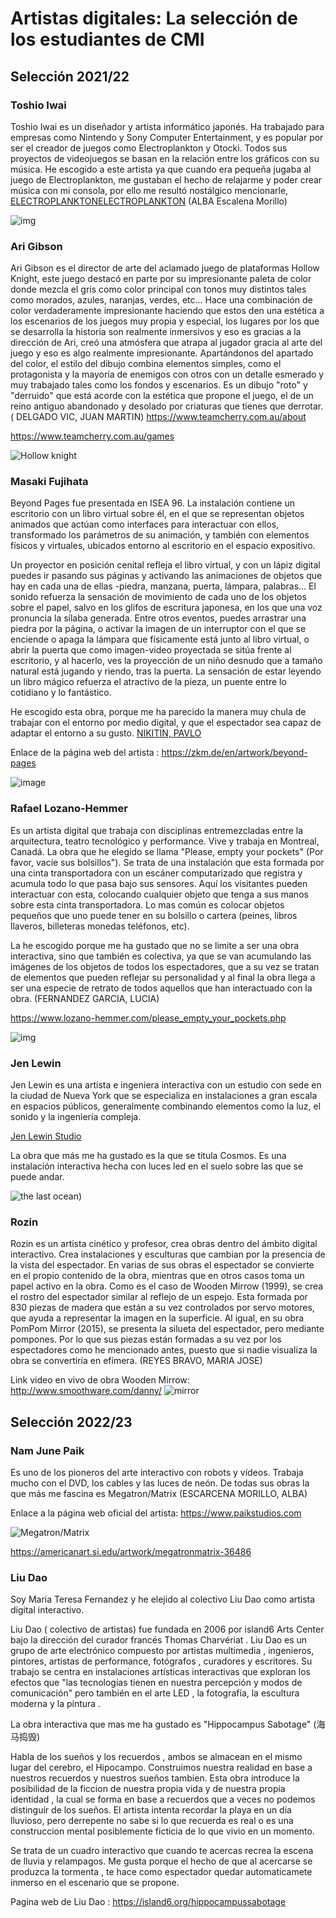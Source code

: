 
# Artistas digitales: La selección de los estudiantes de CMI 

## Selección 2021/22 

### **Toshio Iwai**  
Toshio Iwai es un diseñador y artista informático japonés. Ha trabajado para empresas como Nintendo y Sony Computer Entertainment, 
y es popular por ser el creador de juegos como Electroplankton y Otocki. Todos sus proyectos de videojuegos se basan en la relación 
entre los gráficos con su música. He escogido a este artista ya que cuando era pequeña jugaba al juego de Electroplankton, me gustaban el hecho de relajarme y poder crear música con mi consola, por ello me resultó nostálgico mencionarle, [ELECTROPLANKTONELECTROPLANKTON](https://www.nintendo.es/Juegos/Nintendo-DS/Electroplankton-270649.html#Galer_a)
(ALBA Escalena Morillo)  

![img](https://fs-prod-cdn.nintendo-europe.com/media/images/migration/games_7/screenshots/nintendo_ds_13/electroplankton/electroplankton_1.jpg)


### Ari Gibson 
Ari Gibson es el director de arte del aclamado juego de plataformas Hollow Knight, este juego destacó en parte por su impresionante paleta de color donde mezcla el gris como color principal con tonos muy distintos tales como morados, azules, naranjas, verdes, etc... Hace una combinación de color verdaderamente impresionante haciendo que estos den una estética a los escenarios de los juegos muy propia y especial, los lugares por los que se desarrolla la historia son realmente inmersivos y eso es gracias a la dirección de Ari, creó una atmósfera que atrapa al jugador gracia al arte del juego y eso es algo realmente impresionante. Apartándonos del apartado del color, el estilo del dibujo combina elementos simples, como el protagonista y la mayoría de enemigos con otros con un detalle esmerado y muy trabajado tales como los fondos y escenarios. Es un dibujo "roto" y "derruido" que está acorde con la estética que propone el juego, el de un reino antiguo abandonado y desolado por criaturas que tienes que derrotar. ( DELGADO VIC, JUAN MARTIN) 
https://www.teamcherry.com.au/about

https://www.teamcherry.com.au/games

![Hollow knight](https://blipblop.net/wp-content/uploads/2017/11/hollowknight-feature-672x372.jpg)


### Masaki Fujihata  
Beyond Pages fue presentada en ISEA 96. La instalación contiene un escritorio con un libro virtual sobre él, en el que se representan objetos animados que actúan como interfaces para interactuar con ellos, transformado los parámetros de su animación, y también con elementos físicos y virtuales, ubicados entorno al escritorio en el espacio expositivo.

Un proyector en posición cenital refleja el libro virtual, y con un lápiz digital puedes ir pasando sus páginas y activando las animaciones de objetos que hay en cada una de ellas -piedra, manzana, puerta, lámpara, palabras… El sonido refuerza la sensación de movimiento de cada uno de los objetos sobre el papel, salvo en los glifos de escritura japonesa, en los que una voz pronuncia la sílaba generada. Entre otros eventos, puedes arrastrar una piedra por la página, o activar la imagen de un interruptor con el que se enciende o apaga la lámpara que físicamente está junto al libro virtual, o abrir la puerta que como imagen-video proyectada se sitúa frente al escritorio, y al hacerlo, ves la proyección de un niño desnudo que a tamaño natural está jugando y riendo, tras la puerta. La sensación de estar leyendo un libro mágico refuerza el atractivo de la pieza, un puente entre lo cotidiano y lo fantástico.

He escogido esta obra, porque me ha parecido la manera muy chula de trabajar con el entorno por medio digital, y que el espectador sea capaz de adaptar el entorno a su gusto. [NIKITIN, PAVLO](https://github.com/PashaK1t/PashaK1t.github.io)

Enlace de la página web del artista : https://zkm.de/en/artwork/beyond-pages

![image](https://user-images.githubusercontent.com/32359091/221676045-2520c195-f49f-46f7-81e9-35c5c9b6c2cf.png)


### Rafael Lozano-Hemmer  
Es un artista digital que trabaja con disciplinas entremezcladas entre la arquitectura, teatro tecnológico y performance. Vive y trabaja en Montreal, Canadá. La obra que he elegido se llama "Please, empty your pockets" (Por favor, vacíe sus bolsillos").  Se trata de una instalación que esta formada por una cinta transportadora con un escáner computarizado que registra y acumula todo lo que pasa bajo sus sensores. Aquí los visitantes pueden interactuar con esta, colocando cualquier objeto que tenga a sus manos sobre esta cinta transportadora. Lo mas común es colocar objetos pequeños que uno puede tener en su bolsillo o cartera (peines, libros llaveros, billeteras monedas teléfonos, etc).

La he escogido porque me ha gustado que no se limite a ser una obra interactiva, sino que también es colectiva, ya que se van acumulando las imágenes de los objetos de todos los espectadores, que a su vez se tratan de elementos que pueden reflejar su personalidad y al final la obra llega a ser una especie de retrato de todos aquellos que han interactuado con la obra. (FERNANDEZ GARCIA, LUCIA)

https://www.lozano-hemmer.com/please_empty_your_pockets.php

![img](https://www.lozano-hemmer.com/image_sets/please_empty_your_pockets/karlsruhe_2011/1738-ZKM-Global.jpg)



### Jen Lewin 
Jen Lewin es una artista e ingeniera interactiva con un estudio con sede en la ciudad de Nueva York que se especializa en instalaciones a gran escala en espacios públicos, generalmente combinando elementos como la luz, el sonido y la ingeniería compleja. 

[Jen Lewin Studio](https://www.jenlewinstudio.com/) 

La obra que más me ha gustado es la que se titula Cosmos. Es una instalación interactiva hecha con luces led en el suelo sobre las que se puede andar.

![the last ocean](https://res.cloudinary.com/jen-lewin-studio/image/upload/f_auto,q_auto/w_650,h_464,c_fill,g_auto/$wpsize_!2col-portfolio!,w_1000,h_714,c_fill,g_auto/v1663116721/WordPress_ImageUploads/Screen-Shot-2022-09-13-at-8.51.20-PM.png))



### Rozin 

Rozin es un artista cinético y profesor, crea obras dentro del ámbito digital interactivo. Crea instalaciones y esculturas que cambian por la presencia de la vista del espectador. En varias de sus obras el espectador se convierte en el propio contenido de la obra, mientras que en otros casos toma un papel activo en la obra. Como es el caso de Wooden Mirrow (1999), se crea el rostro del espectador similar al reflejo de un espejo. Esta formada por 830 piezas de madera que están a su vez controlados por servo motores, que ayuda a representar la imagen en la superficie. Al igual, en su obra PomPom Mirror (2015), se presenta la silueta del espectador, pero mediante pompones. Por lo que sus piezas están formadas a su vez por los espectadores como he mencionado antes, puesto que si nadie visualiza la obra se convertiría en efímera. (REYES BRAVO, MARIA JOSE)

Link video en vivo de obra Wooden Mirrow:  http://www.smoothware.com/danny/
![mirror](https://www.smoothware.com/danny/woodenmirrormuseum.jpg)




## Selección 2022/23


### Nam June Paik

Es uno de los pioneros del arte interactivo con robots y vídeos. Trabaja mucho con el DVD, los cables y las luces de neón. De todas sus obras la que más me fascina es Megatron/Matrix (ESCARCENA MORILLO, ALBA)

Enlace a la página web oficial del artista: https://www.paikstudios.com

![Megatron/Matrix](https://www.si.edu/tbma/sites/default/files/styles/slide_desk/public/slideshow/paragraphs/tbma-work-saam-megatronmatrix_img_01.jpg) 

https://americanart.si.edu/artwork/megatronmatrix-36486


### Liu Dao

Soy Maria Teresa Fernandez y he elejido al colectivo Liu Dao como artista digital interactivo.

Liu Dao ( colectivo  de artistas) fue fundada en 2006 por island6 Arts Center bajo la dirección del curador francés Thomas Charvériat . Liu Dao es un grupo de arte electrónico compuesto por artistas multimedia , ingenieros, pintores, artistas de performance, fotógrafos , curadores y escritores. Su trabajo se centra en instalaciones artísticas interactivas que exploran los efectos que "las tecnologías tienen en nuestra percepción y modos de comunicación"  pero también en el arte LED , la fotografía, la escultura moderna y la pintura .

La obra interactiva que mas me ha gustado es  "Hippocampus Sabotage" (海马捣毁)

Habla de los sueños y los recuerdos , ambos se almacean en el mismo lugar del cerebro, el Hipocampo. Construimos nuestra realidad en base a nuestros recuerdos y nuestros sueños tambien. Esta obra introduce la posibilidad de la ficcion de nuestra propia vida y de nuestra propia identidad , la cual se forma en base a recuerdos que a veces no podemos distinguir de los sueños.  El artista intenta recordar la playa en un dia lluvioso, pero derrepente no sabe si lo que recuerda es real o es una construccion mental posiblemente ficticia de lo que vivio en un momento. 

Se trata de un cuadro interactivo que cuando te acercas recrea la escena de lluvia y relampagos. Me gusta porque  el hecho  de que al acercarse se produzca la tormenta , te hace como espectador quedar automaticamete inmerso en el escenario que se propone. 

Pagina web de Liu Dao : https://island6.org/hippocampussabotage






